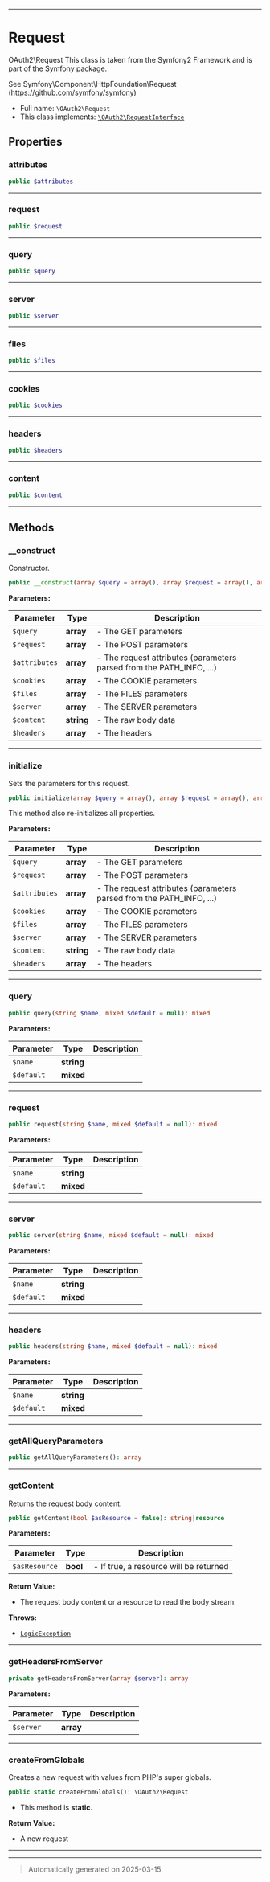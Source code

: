 ***

# Request

OAuth2\Request
This class is taken from the Symfony2 Framework and is part of the Symfony package.

See Symfony\Component\HttpFoundation\Request (https://github.com/symfony/symfony)

* Full name: `\OAuth2\Request`
* This class implements:
[`\OAuth2\RequestInterface`](./RequestInterface.md)



## Properties


### attributes



```php
public $attributes
```






***

### request



```php
public $request
```






***

### query



```php
public $query
```






***

### server



```php
public $server
```






***

### files



```php
public $files
```






***

### cookies



```php
public $cookies
```






***

### headers



```php
public $headers
```






***

### content



```php
public $content
```






***

## Methods


### __construct

Constructor.

```php
public __construct(array $query = array(), array $request = array(), array $attributes = array(), array $cookies = array(), array $files = array(), array $server = array(), string $content = null, array $headers = null): mixed
```








**Parameters:**

| Parameter | Type | Description |
|-----------|------|-------------|
| `$query` | **array** | - The GET parameters |
| `$request` | **array** | - The POST parameters |
| `$attributes` | **array** | - The request attributes (parameters parsed from the PATH_INFO, ...) |
| `$cookies` | **array** | - The COOKIE parameters |
| `$files` | **array** | - The FILES parameters |
| `$server` | **array** | - The SERVER parameters |
| `$content` | **string** | - The raw body data |
| `$headers` | **array** | - The headers |





***

### initialize

Sets the parameters for this request.

```php
public initialize(array $query = array(), array $request = array(), array $attributes = array(), array $cookies = array(), array $files = array(), array $server = array(), string $content = null, array $headers = null): mixed
```

This method also re-initializes all properties.






**Parameters:**

| Parameter | Type | Description |
|-----------|------|-------------|
| `$query` | **array** | - The GET parameters |
| `$request` | **array** | - The POST parameters |
| `$attributes` | **array** | - The request attributes (parameters parsed from the PATH_INFO, ...) |
| `$cookies` | **array** | - The COOKIE parameters |
| `$files` | **array** | - The FILES parameters |
| `$server` | **array** | - The SERVER parameters |
| `$content` | **string** | - The raw body data |
| `$headers` | **array** | - The headers |





***

### query



```php
public query(string $name, mixed $default = null): mixed
```








**Parameters:**

| Parameter | Type | Description |
|-----------|------|-------------|
| `$name` | **string** |  |
| `$default` | **mixed** |  |





***

### request



```php
public request(string $name, mixed $default = null): mixed
```








**Parameters:**

| Parameter | Type | Description |
|-----------|------|-------------|
| `$name` | **string** |  |
| `$default` | **mixed** |  |





***

### server



```php
public server(string $name, mixed $default = null): mixed
```








**Parameters:**

| Parameter | Type | Description |
|-----------|------|-------------|
| `$name` | **string** |  |
| `$default` | **mixed** |  |





***

### headers



```php
public headers(string $name, mixed $default = null): mixed
```








**Parameters:**

| Parameter | Type | Description |
|-----------|------|-------------|
| `$name` | **string** |  |
| `$default` | **mixed** |  |





***

### getAllQueryParameters



```php
public getAllQueryParameters(): array
```












***

### getContent

Returns the request body content.

```php
public getContent(bool $asResource = false): string|resource
```








**Parameters:**

| Parameter | Type | Description |
|-----------|------|-------------|
| `$asResource` | **bool** | - If true, a resource will be returned |


**Return Value:**

- The request body content or a resource to read the body stream.



**Throws:**

- [`LogicException`](../LogicException.md)



***

### getHeadersFromServer



```php
private getHeadersFromServer(array $server): array
```








**Parameters:**

| Parameter | Type | Description |
|-----------|------|-------------|
| `$server` | **array** |  |





***

### createFromGlobals

Creates a new request with values from PHP's super globals.

```php
public static createFromGlobals(): \OAuth2\Request
```



* This method is **static**.





**Return Value:**

- A new request




***


***
> Automatically generated on 2025-03-15
